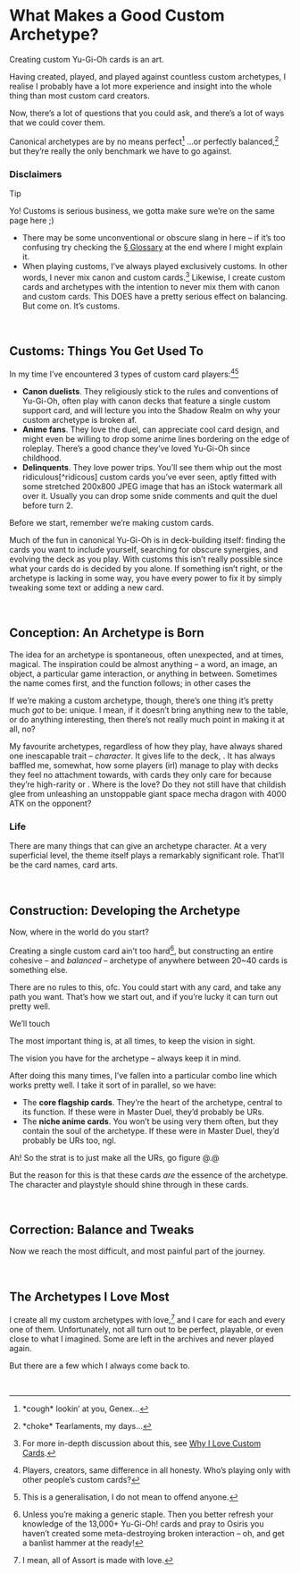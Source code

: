 # What Makes a Good Custom Archetype?
<!-- #SQUARK live! dev!
| dest = yugioh/creating-custom-cards
| capt = Exploring what goes into creating custom Yu-Gi-Oh cards
| desc = My thoughts on what goes into a good custom Yu-Gi-Oh archetype, after creating countless myself.
| style = yugioh
| shard = yugioh / writing / opinion
| date = 2024 / September
-->

Creating custom Yu-Gi-Oh cards is an art. 

Having created, played, and played against countless custom archetypes, I realise I probably have a lot more experience and insight into the whole thing than most custom card creators.

Now, there’s a lot of questions that you could ask, and there’s a lot of ways that we could cover them.

Canonical archetypes are by no means perfect[^perfect] ...or perfectly balanced,[^perfect-balance] but they’re really the only benchmark we have to go against. 

[^perfect]: \*cough* lookin’ at you, Genex...
[^perfect-balance]: \*choke* Tearlaments, my days...

### Disclaimers
> [!Tip]
> Yo! Customs is serious business, we gotta make sure we’re on the same page here ;)

 - There may be some unconventional or obscure slang in here – if it’s too confusing try checking the [§ Glossary](#Glossary) at the end where I might explain it.
 - When playing customs, I’ve always played exclusively customs. In other words, I never mix canon and custom cards.[^customs] Likewise, I create custom cards and archetypes with the intention to never mix them with canon and custom cards. This DOES have a pretty serious effect on balancing. But come on. It’s customs.

[^customs]: For more in-depth discussion about this, see [Why I Love Custom Cards](writing/Why%20I%20Love%20Custom%20Cards.md).


<br>


## Customs: Things You Get Used To

In my time I’ve encountered 3 types of custom card players:[^players][^3-types]

 - **Canon duelists**. They religiously stick to the rules and conventions of Yu-Gi-Oh, often play with canon decks that feature a single custom support card, and will lecture you into the Shadow Realm on why your custom archetype is broken af.
 - **Anime fans**. They love the duel, can appreciate cool card design, and might even be willing to drop some anime lines bordering on the edge of roleplay. There’s a good chance they’ve loved Yu-Gi-Oh since childhood.
 - **Delinquents**. They love power trips. You’ll see them whip out the most ridiculous[^ridicous] custom cards you’ve ever seen, aptly fitted with some stretched 200x800 JPEG image that has an iStock watermark all over it. Usually you can drop some snide comments and quit the duel before turn 2.

[^players]: Players, creators, same difference in all honesty. Who’s playing only with other people’s custom cards?
[^3-types]: This is a generalisation, I do not mean to offend anyone.
[^ridiculous]: Ridiculous can be very awesome, but here I mean it in the absolute worst sense.

Before we start, remember we’re making custom cards.

Much of the fun in canonical Yu-Gi-Oh is in deck-building itself: finding the cards you want to include yourself, searching for obscure synergies, and evolving the deck as you play. With customs this isn’t really possible since what your cards do is decided by you alone. If something isn’t right, or the archetype is lacking in some way, you have every power to fix it by simply tweaking some text or adding a new card.


<br>


## Conception: An Archetype is Born

The idea for an archetype is spontaneous, often unexpected, and at times, magical. The inspiration could be almost anything – a word, an image, an object, a particular game interaction, or anything in between. Sometimes the name comes first, and the function follows; in other cases the 

If we’re making a custom archetype, though, there’s one thing it’s pretty much *got* to be: unique. I mean, if it doesn’t bring anything new to the table, or do anything interesting, then there’s not really much point in making it at all, no?

My favourite archetypes, regardless of how they play, have always shared one inescapable trait – *character*. It gives life to the deck, . It has always baffled me, somewhat, how some players (irl) manage to play with decks they feel no attachment towards, with cards they only care for because they’re high-rarity or . Where is the love? Do they not still have that childish glee from unleashing an unstoppable giant space mecha dragon with 4000 ATK on the opponent?

### Life
There are many things that can give an archetype character. At a very superficial level, the theme itself plays a remarkably significant role. That’ll be the card names, card arts.


<br>


## Construction: Developing the Archetype

Now, where in the world do you start?

Creating a single custom card ain’t too hard[^single], but constructing an entire cohesive – and *balanced* – archetype of anywhere between 20~40 cards is something else.

[^single]: Unless you’re making a generic staple. Then you better refresh your knowledge of the 13,000+ Yu-Gi-Oh! cards and pray to Osiris you haven’t created some meta-destroying broken interaction – oh, and get a banlist hammer at the ready!

There are no rules to this, ofc. You could start with any card, and take any path you want. That’s how we start out, and if you’re lucky it can turn out pretty well.

We’ll touch 

The most important thing is, at all times, to keep the vision in sight.

The vision you have for the archetype – always keep it in mind.

After doing this many times, I’ve fallen into a particular combo line which works pretty well. I take it sort of in parallel, so we have:

 - The **core flagship cards**. They’re the heart of the archetype, central to its function. If these were in Master Duel, they’d probably be URs.
 - The **niche anime cards**. You won’t be using very them often, but they contain the soul of the archetype. If these were in Master Duel, they’d probably be URs too, ngl.

Ah! So the strat is to just make all the URs, go figure @.@

But the reason for this is that these cards *are* the essence of the archetype. The character and playstyle should shine through in these cards.


<br>


## Correction: Balance and Tweaks

Now we reach the most difficult, and most painful part of the journey.


<br>


## The Archetypes I Love Most

I create all my custom archetypes with love,[^love] and I care for each and every one of them. Unfortunately, not all turn out to be perfect, playable, or even close to what I imagined. Some are left in the archives and never played again.

[^love]: I mean, all of Assort is made with love.

But there are a few which I always come back to.


<br>
